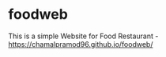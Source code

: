 # foodweb

This is a simple Website for  Food Restaurant - https://chamalpramod96.github.io/foodweb/
